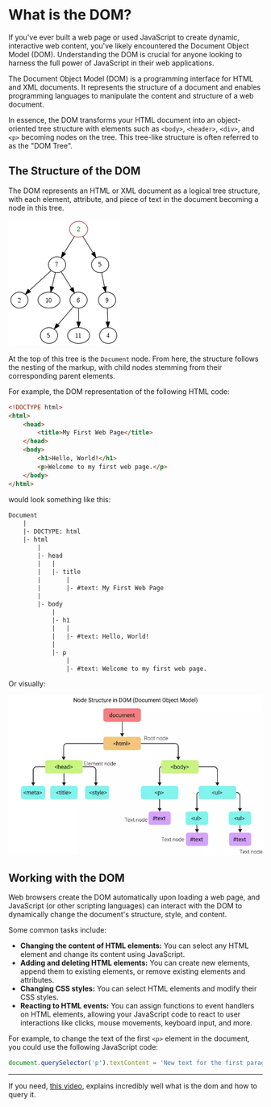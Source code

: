 # What is the DOM?

If you've ever built a web page or used JavaScript to create dynamic, interactive web content, you've likely encountered the Document Object Model (DOM). Understanding the DOM is crucial for anyone looking to harness the full power of JavaScript in their web applications.

The Document Object Model (DOM) is a programming interface for HTML and XML documents. It represents the structure of a document and enables programming languages to manipulate the content and structure of a web document.

In essence, the DOM transforms your HTML document into an object-oriented tree structure with elements such as `<body>`, `<header>`, `<div>`, and `<p>` becoming nodes on the tree. This tree-like structure is often referred to as the "DOM Tree".

## The Structure of the DOM

The DOM represents an HTML or XML document as a logical tree structure, with each element, attribute, and piece of text in the document becoming a node in this tree. 

![Untitled](./what-is-the-dom/untitled.png)

At the top of this tree is the `Document` node. From here, the structure follows the nesting of the markup, with child nodes stemming from their corresponding parent elements.

For example, the DOM representation of the following HTML code:

```html
<!DOCTYPE html>
<html>
    <head>
        <title>My First Web Page</title>
    </head>
    <body>
        <h1>Hello, World!</h1>
        <p>Welcome to my first web page.</p>
    </body>
</html>
```

would look something like this:

```ascii
Document
    |
    |- DOCTYPE: html
    |- html
        |
        |- head
        |   |
        |   |- title
        |       |
        |       |- #text: My First Web Page
        |
        |- body
            |
            |- h1
            |   |
            |   |- #text: Hello, World!
            |
            |- p
                |
                |- #text: Welcome to my first web page.

```

Or visually:

![Untitled](./what-is-the-dom/untitled-1.png)

## Working with the DOM

Web browsers create the DOM automatically upon loading a web page, and JavaScript (or other scripting languages) can interact with the DOM to dynamically change the document's structure, style, and content.

Some common tasks include:

- **Changing the content of HTML elements:** You can select any HTML element and change its content using JavaScript.
- **Adding and deleting HTML elements:** You can create new elements, append them to existing elements, or remove existing elements and attributes.
- **Changing CSS styles:** You can select HTML elements and modify their CSS styles.
- **Reacting to HTML events:** You can assign functions to event handlers on HTML elements, allowing your JavaScript code to react to user interactions like clicks, mouse movements, keyboard input, and more.

For example, to change the text of the first `<p>` element in the document, you could use the following JavaScript code:

```jsx
document.querySelector('p').textContent = 'New text for the first paragraph.';
```

---

If you need, [this video](https://www.youtube.com/watch?v=y17RuWkWdn8), explains incredibly well what is the dom and how to query it.